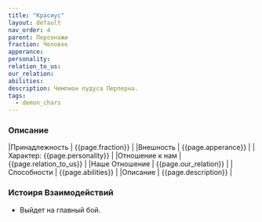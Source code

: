 ```yaml
---
title: "Красиус"
layout: default
nav_order: 4
parent: Персонажи
fraction: Человек
apperance:
personality:
relation_to_us:
our_relation:
abilities:
description: Чемпион лудуса Перперна.
tags:
  - demon_chars
---
```

### Описание

|Принадлежность | {{page.fraction}} |
|Внешность | {{page.apperance}} |
|Характер: {{page.personality}} |
|Отношение к нам | {{page.relation_to_us}} |
|Наше Отношение | {{page.our_relation}} |
|Способности | {{page.abilities}} |
|Описание | {{page.description}} |

### Истоиря Взаимодействий
- Выйдет на главный бой.
